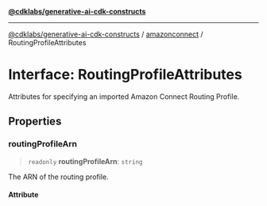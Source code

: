 [**@cdklabs/generative-ai-cdk-constructs**](../../../../README.md)

***

[@cdklabs/generative-ai-cdk-constructs](../../../../README.md) / [amazonconnect](../README.md) / RoutingProfileAttributes

# Interface: RoutingProfileAttributes

Attributes for specifying an imported Amazon Connect Routing Profile.

## Properties

### routingProfileArn

> `readonly` **routingProfileArn**: `string`

The ARN of the routing profile.

#### Attribute
